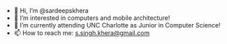 - 👋 Hi, I’m @sardeepskhera
- 👀 I’m interested in computers and mobile architecture!
- 🌱 I’m currently attending UNC Charlotte as Junior in Computer Science!
- 📫 How to reach me: s.singh.khera@gmail.com

<!---
Hey, welcome to this tiny readme page! I hope the small amount of information is interesting enough and I hope to expand it further!
--->
